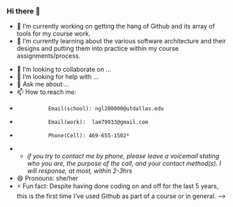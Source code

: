 ### Hi there 👋

* 🔭 I’m currently working on getting the hang of Github and its array of tools for my course work.
* 🌱 I’m currently learning about the various software architecture and their designs and putting them into practice within my course assignments/process. 
- 👯 I’m looking to collaborate on ...
- 🤔 I’m looking for help with ...
- 💬 Ask me about ...
- 📫 How to reach me:
-               Email(school): ngl200000@utdallas.edu
-               Email(work):  lam79933@gmail.com
-               Phone(Cell): 469-655-1502*
-   * _if you try to contact me by phone, please leave a voicemail stating who you are, the purpose of the call, and your contact method(s). I will response, at most, within 2-3hrs_
- 😄 Pronouns: she/her
- ⚡ Fun fact: Despite having done coding on and off for the last 5 years, this is the first time I've used Github as part of a course or in general.
-->
